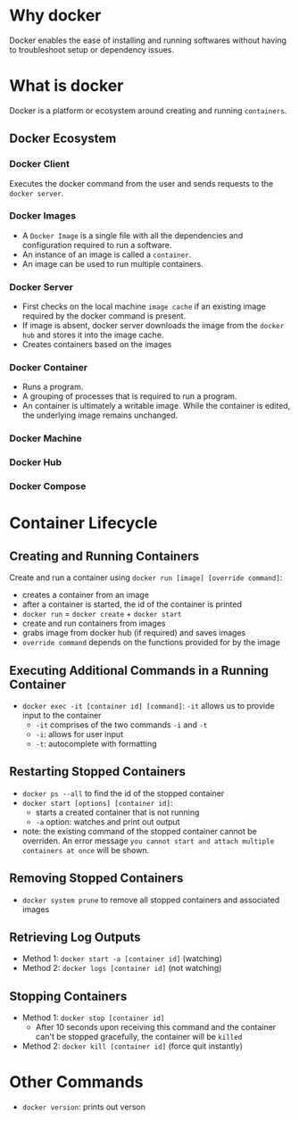 # Why docker
Docker enables the ease of installing and running softwares without having to troubleshoot setup or dependency issues.

# What is docker
Docker is a platform or ecosystem around creating and running `containers`.

## Docker Ecosystem
### Docker Client
Executes the docker command from the user and sends requests to the `docker server`.

### Docker Images
- A `Docker Image` is a single file with all the dependencies and configuration required to run a software.
- An instance of an image is called a `container`.
- An image can be used to run multiple containers.

### Docker Server
- First checks on the local machine `image cache` if an existing image required by the docker command is present.
- If image is absent, docker server downloads the image from the `docker hub` and stores it into the image cache.
- Creates containers based on the images

### Docker Container
- Runs a program.
- A grouping of processes that is required to run a program.
- An container is ultimately a writable image. While the container is edited, the underlying image remains unchanged.

### Docker Machine


### Docker Hub
### Docker Compose

# Container Lifecycle
## Creating and Running Containers
Create and run a container using `docker run [image] [override command]`:
- creates a container from an image
- after a container is started, the id of the container is printed
- `docker run` = `docker create` + `docker start`
- create and run containers from images
- grabs image from docker hub (if required) and saves images
- `override command` depends on the functions provided for by the image

## Executing Additional Commands in a Running Container
- `docker exec -it [container id] [command]`:
	`-it` allows us to provide input to the container
	- `-it` comprises of the two commands `-i` and `-t`
	- `-i`: allows for user input
	- `-t`: autocomplete with formatting

## Restarting Stopped Containers
- `docker ps --all` to find the id of the stopped container
- `docker start [options] [container id]`:
	- starts a created container that is not running
	- `-a` option: watches and print out output
- note: the existing command of the stopped container cannot be overriden. An error message `you cannot start and attach multiple containers at once` will be shown.

## Removing Stopped Containers
- `docker system prune` to remove all stopped containers and associated images

## Retrieving Log Outputs
- Method 1: `docker start -a [container id]` (watching)
- Method 2: `docker logs [container id]` (not watching)

## Stopping Containers
- Method 1: `docker stop [container id]`
	- After 10 seconds upon receiving this command and the container can't be stopped gracefully, the container will be `killed`
- Method 2: `docker kill [container id]` (force quit instantly)

# Other Commands
- `docker version`: prints out verson

